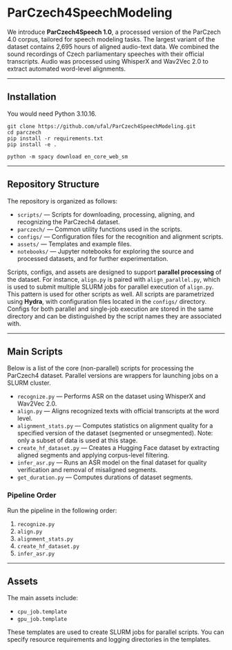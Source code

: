 # ParCzech4SpeechModeling

We introduce **ParCzech4Speech 1.0**, a processed version of the ParCzech 4.0 corpus, tailored for speech modeling tasks. The largest variant of the dataset contains 2,695 hours of aligned audio-text data. We combined the sound recordings of Czech parliamentary speeches with their official transcripts. Audio was processed using WhisperX and Wav2Vec 2.0 to extract automated word-level alignments.

---

## Installation

You would need Python 3.10.16.

```
git clone https://github.com/ufal/ParCzech4SpeechModeling.git
cd parczech
pip install -r requirements.txt
pip install -e .

python -m spacy download en_core_web_sm
```
---

## Repository Structure

The repository is organized as follows:

- `scripts/` — Scripts for downloading, processing, aligning, and recognizing the ParCzech4 dataset.
- `parczech/` — Common utility functions used in the scripts.
- `configs/` — Configuration files for the recognition and alignment scripts.
- `assets/` — Templates and example files.
- `notebooks/` — Jupyter notebooks for exploring the source and processed datasets, and for further experimentation.

Scripts, configs, and assets are designed to support **parallel processing** of the dataset. For instance, `align.py` is paired with `align_parallel.py`, which is used to submit multiple SLURM jobs for parallel execution of `align.py`. This pattern is used for other scripts as well. All scripts are parametrized using **Hydra**, with configuration files located in the `configs/` directory. Configs for both parallel and single-job execution are stored in the same directory and can be distinguished by the script names they are associated with.

---

## Main Scripts

Below is a list of the core (non-parallel) scripts for processing the ParCzech4 dataset. Parallel versions are wrappers for launching jobs on a SLURM cluster.

- `recognize.py` — Performs ASR on the dataset using WhisperX and Wav2Vec 2.0.
- `align.py` — Aligns recognized texts with official transcripts at the word level.
- `alignment_stats.py` — Computes statistics on alignment quality for a specified version of the dataset (segmented or unsegmented). Note: only a subset of data is used at this stage.
- `create_hf_dataset.py` — Creates a Hugging Face dataset by extracting aligned segments and applying corpus-level filtering.
- `infer_asr.py` — Runs an ASR model on the final dataset for quality verification and removal of misaligned segments.
- `get_duration.py` — Computes durations of dataset segments.

### Pipeline Order

Run the pipeline in the following order:

1. `recognize.py`
2. `align.py`
3. `alignment_stats.py`
4. `create_hf_dataset.py`
5. `infer_asr.py`

---

## Assets

The main assets include:

- `cpu_job.template`
- `gpu_job.template`

These templates are used to create SLURM jobs for parallel scripts. You can specify resource requirements and logging directories in the templates.


